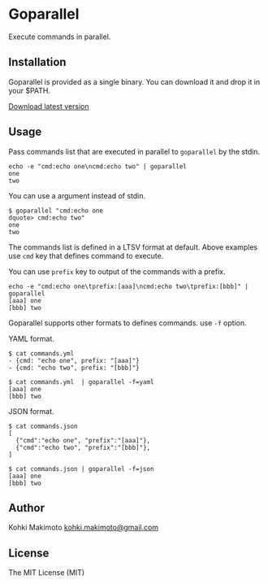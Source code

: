# Goparallel

Execute commands in parallel.

## Installation

Goparallel is provided as a single binary. You can download it and drop it in your $PATH.

[Download latest version](https://github.com/kohkimakimoto/goparallel/releases/latest)

## Usage

Pass commands list that are executed in parallel to `goparallel` by the stdin.

```
echo -e "cmd:echo one\ncmd:echo two" | goparallel
one
two
```

You can use a argument instead of stdin.

```
$ goparallel "cmd:echo one
dquote> cmd:echo two"
one
two
```

The commands list is defined in a LTSV format at default.
Above examples use `cmd` key that defines command to execute.

You can use `prefix` key to output of the commands with a prefix.

```
echo -e "cmd:echo one\tprefix:[aaa]\ncmd:echo two\tprefix:[bbb]" | goparallel
[aaa] one
[bbb] two
```

Goparallel supports other formats to defines commands. use `-f` option.

YAML format.
```
$ cat commands.yml
- {cmd: "echo one", prefix: "[aaa]"}
- {cmd: "echo two", prefix: "[bbb]"}

$ cat commands.yml  | goparallel -f=yaml
[aaa] one
[bbb] two
```

JSON format.
```
$ cat commands.json
[
  {"cmd":"echo one", "prefix":"[aaa]"},
  {"cmd":"echo two", "prefix":"[bbb]"},
]

$ cat commands.json | goparallel -f=json
[aaa] one
[bbb] two
```

## Author

Kohki Makimoto <kohki.makimoto@gmail.com>

## License

The MIT License (MIT)
